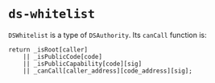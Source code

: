`ds-whitelist`
===

`DSWhitelist` is a type of `DSAuthority`. Its `canCall` function is:

    return _isRoot[caller]
        || _isPublicCode[code]
        || _isPublicCapability[code][sig]
        || _canCall[caller_address][code_address][sig];
